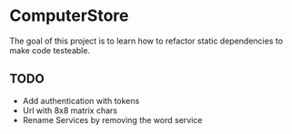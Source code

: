 # ComputerStore
The goal of this project is to learn how to refactor static dependencies to make code testeable.


## TODO
- Add authentication with tokens
- Url with 8x8 matrix chars
- Rename Services by removing the word service
